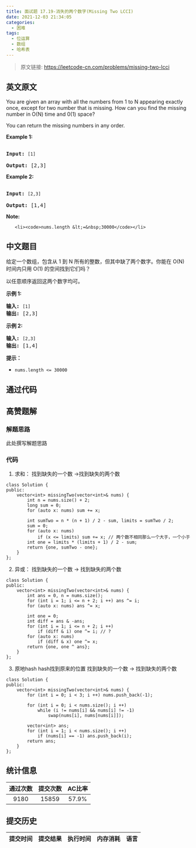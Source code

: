 ```yaml
---
title: 面试题 17.19-消失的两个数字(Missing Two LCCI)
date: 2021-12-03 21:34:05
categories:
  - 困难
tags:
  - 位运算
  - 数组
  - 哈希表
---
```


> 原文链接: https://leetcode-cn.com/problems/missing-two-lcci


## 英文原文
<div><p>You are given an array with all the numbers from 1 to N appearing exactly once, except for two number that is missing. How can you find the missing number in O(N) time and 0(1) space?</p>

<p>You can return the missing numbers in any order.</p>

<p><strong>Example 1:</strong></p>

<pre>
<strong>Input:</strong> <code>[1]</code>
<strong>Output: </strong>[2,3]</pre>

<p><strong>Example 2:</strong></p>

<pre>
<strong>Input:</strong> <code>[2,3]</code>
<strong>Output: </strong>[1,4]</pre>

<p><strong>Note: </strong></p>

<ul>
	<li><code>nums.length &lt;=&nbsp;30000</code></li>
</ul>
</div>

## 中文题目
<div><p>给定一个数组，包含从 1 到 N 所有的整数，但其中缺了两个数字。你能在 O(N) 时间内只用 O(1) 的空间找到它们吗？</p>

<p>以任意顺序返回这两个数字均可。</p>

<p><strong>示例 1:</strong></p>

<pre><strong>输入:</strong> <code>[1]</code>
<strong>输出: </strong>[2,3]</pre>

<p><strong>示例 2:</strong></p>

<pre><strong>输入:</strong> <code>[2,3]</code>
<strong>输出: </strong>[1,4]</pre>

<p><strong>提示：</strong></p>

<ul>
	<li><code>nums.length &lt;=&nbsp;30000</code></li>
</ul>
</div>

## 通过代码
<RecoDemo>
</RecoDemo>


## 高赞题解
### 解题思路
此处撰写解题思路

### 代码

1. 求和：
找到缺失的一个数
->找到缺失的两个数
```
class Solution {
public:
    vector<int> missingTwo(vector<int>& nums) {
        int n = nums.size() + 2;
        long sum = 0;
        for (auto x: nums) sum += x;

        int sumTwo = n * (n + 1) / 2 - sum, limits = sumTwo / 2;
        sum = 0;
        for (auto x: nums)
            if (x <= limits) sum += x; // 两个数不相同那么一个大于，一个小于
        int one = limits * (limits + 1) / 2 - sum;
        return {one, sumTwo - one};
    }
};
```
2. 异或：
找到缺失的一个数
-> 找到缺失的两个数
```
class Solution {
public:
    vector<int> missingTwo(vector<int>& nums) {
        int ans = 0, n = nums.size();
        for (int i = 1; i <= n + 2; i ++) ans ^= i;
        for (auto x: nums) ans ^= x;

        int one = 0;
        int diff = ans & -ans; 
        for (int i = 1; i <= n + 2; i ++)
            if (diff & i) one ^= i; // ?
        for (auto x: nums)
            if (diff & x) one ^= x;
        return {one, one ^ ans};
    }
};
```

3. 原地hash
hash找到原来的位置
找到缺失的一个数
-> 找到缺失的两个数
```
class Solution {
public:
    vector<int> missingTwo(vector<int>& nums) {
        for (int i = 0; i < 3; i ++) nums.push_back(-1);

        for (int i = 0; i < nums.size(); i ++)
            while (i != nums[i] && nums[i] != -1)
                swap(nums[i], nums[nums[i]]);
        
        vector<int> ans;
        for (int i = 1; i < nums.size(); i ++) 
            if (nums[i] == -1) ans.push_back(i);
        return ans; 
    }
};
```


## 统计信息
| 通过次数 | 提交次数 | AC比率 |
| :------: | :------: | :------: |
|    9180    |    15859    |   57.9%   |

## 提交历史
| 提交时间 | 提交结果 | 执行时间 |  内存消耗  | 语言 |
| :------: | :------: | :------: | :--------: | :--------: |
